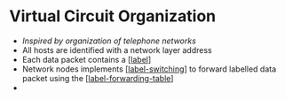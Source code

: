# Virtual Circuit Organization

- _Inspired by organization of telephone networks_
- All hosts are identified with a network layer address
- Each data packet contains a [[label]]
- Network nodes implements [[label-switching]] to forward labelled data packet using the [[label-forwarding-table]]
-


[//begin]: # "Autogenerated link references for markdown compatibility"
[label]: ../glossary/label "Label"
[label-switching]: ../glossary/label-switching "Label Switching"
[label-forwarding-table]: ../glossary/label-forwarding-table "Label Forwarding Table"
[//end]: # "Autogenerated link references"

